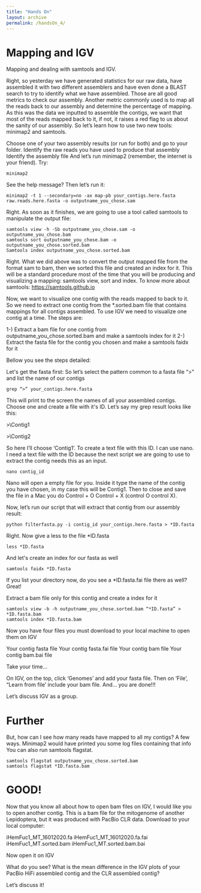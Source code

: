 ```yaml
---
title: "Hands On"
layout: archive
permalink: /handsOn_4/
---  
```


# Mapping and IGV

Mapping and dealing with samtools and IGV.

Right, so yesterday we have generated statistics for our raw data, have assembled it with two different assemblers and have even done a BLAST search to try to identify what we have assembled. Those are all good metrics to check our assembly. Another metric commonly used is to map all the reads back to our assembly and determine the percentage of mapping. As this was the data we inputted to assemble the contigs, we want that most of the reads mapped back to it, if not, it raises a red flag to us about the sanity of our assembly. So let’s learn how to use two new tools: minimap2 and samtools.

Choose one of your two assembly results (or run for both) and go to your folder.
Identify the raw reads you have used to produce that assembly
Identify the assembly file
And let’s run minimap2 (remember, the internet is your friend). Try:

  
```console  
minimap2
```  

See the help message? Then let’s run it:

```console  
minimap2 -t 1 --secondary=no -ax map-pb your_contigs.here.fasta raw.reads.here.fasta -o outputname_you_chose.sam
```  

Right. As soon as it finishes, we are going to use a tool called samtools to manipulate the output file:

```console  
samtools view -h -Sb outputname_you_chose.sam -o outputname_you_chose.bam
samtools sort outputname_you_chose.bam -o outputname_you_chose.sorted.bam
Samtools index outputname_you_chose.sorted.bam
``` 
Right. What we did above was to convert the output mapped file from the format sam to bam, then we sorted this file and created an index for it. This will be a standard procedure most of the time that you will be producing and visualizing a mapping: samtools view, sort and index.
To know more about samtools: https://samtools.github.io

Now, we want to visualize one contig with the reads mapped to back to it. So we need to extract one contig from the \*.sorted.bam file that contains mappings for all contigs assembled. To use IGV we need to visualize one contig at a time. The steps are:

1-) Extract a bam file for one contig from outputname_you_chose.sorted.bam and make a samtools index for it
2-) Extract the fasta file for the contig you chosen and make a samtools faidx for it

Bellow you see the steps detailed:

Let's get the fasta first:
So let’s select the pattern common to a fasta file “>” and list the name of our contigs

```console  
grep “>” your_contigs.here.fasta 
```  

This will print to the screen the names of all your assembled contigs. Choose one and create a file with it's ID. Let’s say my grep result looks like this:

\>\Contig1

\>\Contig2

So here I’ll choose ‘Contig1’. To create a text file with this ID. I can use nano. I need a text file with the ID because the next script we are going to use to extract the contig needs this as an input. 

```console  
nano contig_id
```  

Nano will open a empty file for you. Inside it type the name of the contig you have chosen, in my case this will be Contig1. Then to close and save the file in a Mac you do Control + O Control + X (control O control X).

Now, let’s run our script that will extract that contig from our assembly result:

```console  
python filterfasta.py -i contig_id your_contigs.here.fasta > *ID.fasta
```  

Right. Now give a less to the file *ID.fasta

```console  
less *ID.fasta
``` 
And let's create an index for our fasta as well

```console  
samtools faidx *ID.fasta
``` 

If you list your directory now, do you see a \*ID.fasta.fai file there as well? Great!

Extract a bam file only for this contig and create a index for it

```console  
samtools view -b -h outputname_you_chose.sorted.bam “*ID.fasta” > *ID.fasta.bam
samtools index *ID.fasta.bam
``` 

Now you have four files you must download to your local machine to open them on IGV

Your contig fasta file
Your contig fasta.fai file
Your contig bam file
Your contig bam.bai file

Take your time…

On IGV, on the top, click ‘Genomes’ and add your fasta file. Then on ‘File’, “Learn from file’ include your bam file. And… you are done!!!

Let’s discuss IGV as a group. 

# Further

But, how can I see how many reads have mapped to all my contigs? 
A few ways.
Minimap2 would have printed you some log files containing that info
You can also run samtools flagstat.

```console  
samtools flagstat outputname_you_chose.sorted.bam
samtools flagstat *ID.fasta.bam
``` 

# GOOD!


Now that you know all about how to open bam files on IGV, I would like you to open another contig. This is a bam file for the mitogenome of another Lepidoptera, but it was produced with PacBio CLR data. Download to your local computer:

iHemFuc1_MT_16012020.fa
iHemFuc1_MT_16012020.fa.fai
iHemFuc1_MT.sorted.bam
iHemFuc1_MT.sorted.bam.bai

Now open it on IGV

What do you see? What is the mean difference in the IGV plots of your PacBio HiFi assembled contig and the CLR assembled contig?

Let’s discuss it!


